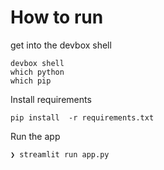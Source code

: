 # How to run

get into the devbox shell

```
devbox shell
which python
which pip
```
Install requirements

```
pip install  -r requirements.txt
```

Run the app
```
❯ streamlit run app.py
```